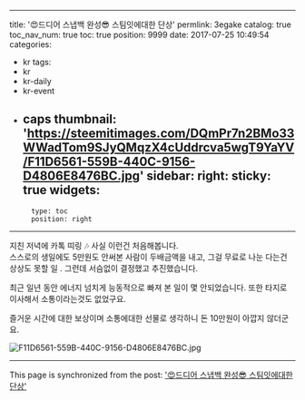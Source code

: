 
---
title: '😍드디어 스냅백 완성😎 스팀잇에대한 단상'
permlink: 3egake
catalog: true
toc_nav_num: true
toc: true
position: 9999
date: 2017-07-25 10:49:54
categories:
- kr
tags:
- kr
- kr-daily
- kr-event
- caps
thumbnail: 'https://steemitimages.com/DQmPr7n2BMo33WWadTom9SJyQMqzX4cUddrcva5wgT9YaYV/F11D6561-559B-440C-9156-D4806E8476BC.jpg'
sidebar:
    right:
        sticky: true
widgets:
    -
        type: toc
        position: right
---


지친 저녁에 카톡 띠링 🎶
사실 이런건 처음해봅니다.  
스스로의 생일에도 5만원도 안써본 사람이 두배금액을 내고,  그걸 무료로 나눈 다는건 상상도 못할 일 . 그런데 서슴없이 결정했고 추진했습니다. 

최근 일년 동안  에너지 넘치게 능동적으로 빠져 본 일이 몇 안되었습니다.  또한 타지로 이사해서 소통이라는것도 없었구요. 

즐거운 시간에 대한 보상이며 소통에대한 선물로 생각하니 돈 10만원이 아깝지 않더군요. 

![F11D6561-559B-440C-9156-D4806E8476BC.jpg](https://steemitimages.com/DQmPr7n2BMo33WWadTom9SJyQMqzX4cUddrcva5wgT9YaYV/F11D6561-559B-440C-9156-D4806E8476BC.jpg)

- - -

This page is synchronized from the post: ['😍드디어 스냅백 완성😎 스팀잇에대한 단상'](https://steemit.com/@kingbit/3egake)
